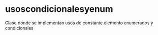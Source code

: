 # usoscondicionalesyenum
Clase donde se implementan usos de constante elemento enumerados y condicionales
